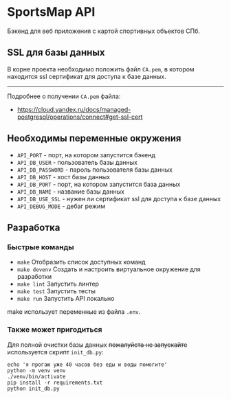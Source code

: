 # SportsMap API

Бэкенд для веб приложения с картой спортивных объектов СПб.

## SSL для базы данных

В корне проекта необходимо положить файл `CA.pem`, в котором
находится ssl сертификат для доступа к базе данных.

---
Подробнее о получении `CA.pem` файла:
- https://cloud.yandex.ru/docs/managed-postgresql/operations/connect#get-ssl-cert

## Необходимы переменные окружения

- `API_PORT` - порт, на котором запустится бэкенд
- `API_DB_USER` - пользователь базы данных
- `API_DB_PASSWORD` - пароль пользователя базы данных
- `API_DB_HOST` - хост базы данных
- `API_DB_PORT` - порт, на котором запустится база данных
- `API_DB_NAME` - название базы данных
- `API_DB_USE_SSL` - нужен ли сертификат ssl для доступа к базе данных
- `API_DEBUG_MODE` - дебаг режим

## Разработка

### Быстрые команды

- `make` Отобразить список доступных команд
- `make devenv` Создать и настроить виртуальное окружение для разработки
- `make lint` Запустить линтер
- `make test` Запустить тесты
- `make run` Запустить API локально

make использует переменные из файла `.env`.

### Также может пригодиться

Для полной очистки базы данных ~~пожалуйста не запускайте~~ используется скрипт `init_db.py`: 
```commandline
echo 'я прогаю уже 40 часов без еды и воды помогите'
python -m venv venv
./venv/bin/activate
pip install -r requirements.txt
python init_db.py
```
